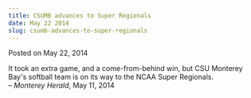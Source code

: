 ```yaml
---
title: CSUMB advances to Super Regionals
date: May 22 2014
slug: csumb-advances-to-super-regionals
---
```


 



<span class="date">Posted on May 22, 2014    </span>
<p>It took an extra game, and a come-from-behind win, but CSU
Monterey Bay&apos;s softball team is on its way to the NCAA Super
Regionals.<br>
&#x2013; <em>Monterey Herald</em>, May 11, 2014</br></p>





 
